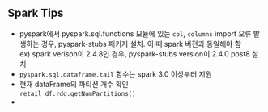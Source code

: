 ## Spark Tips
- pyspark에서 pyspark.sql.functions 모듈에 있는 `col`, `columns` import 오류 발생하는 경우, pyspark-stubs 패키지 설치. 이 때 spark 버전과 동일해야 함  
ex) spark verison이 2.4.8인 경우, pyspark-stubs version이 2.4.0 post8 설치
- `pyspark.sql.dataframe.tail` 함수는 spark 3.0 이상부터 지원
- 현재 dataFrame의 파티션 개수 확인  
  `retail_df.rdd.getNumPartitions()`
- 